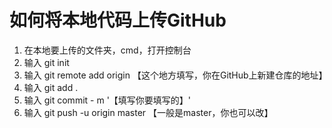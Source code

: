 # 如何将本地代码上传GitHub

1. 在本地要上传的文件夹，cmd，打开控制台
2. 输入 git init 
3. 输入 git remote add origin 【这个地方填写，你在GitHub上新建仓库的地址】
4. 输入 git add .
5. 输入 git commit - m '【填写你要填写的】'
6. 输入 git push -u origin master 【一般是master，你也可以改】
